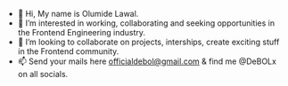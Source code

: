 - 👋 Hi, My name is Olumide Lawal.
- 👀 I’m interested in working, collaborating and seeking opportunities in the Frontend Engineering industry.
- 💞️ I’m looking to collaborate on projects, interships, create exciting stuff in the Frontend community.
- 📫 Send your mails here officialdebol@gmail.com & find me @DeBOLx on all socials. 

<!---
DeBOLx/DeBOLx is a ✨ special ✨ repository because its `README.md` (this file) appears on your GitHub profile.
You can click the Preview link to take a look at your changes.
--->
